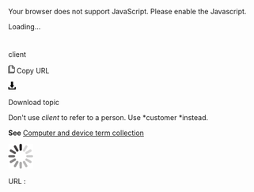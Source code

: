 Your browser does not support JavaScript. Please enable the Javascript.

Loading...

# 

client

![Copy URL](client_files/Copy.png)
Copy URL

![Download](client_files/Download.png)

Download topic

Don't use *client* to refer to a person. Use *customer *instead.

**See**  [Computer and device term collection](https://worldready.cloudapp.net/Styleguide/Read?id=2700&topicid=26597)

![In progress](client_files/activity-large.gif)

URL :
